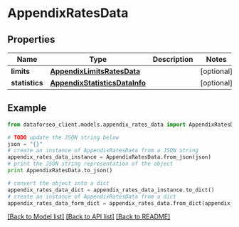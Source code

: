 # AppendixRatesData


## Properties

Name | Type | Description | Notes
------------ | ------------- | ------------- | -------------
**limits** | [**AppendixLimitsRatesData**](AppendixLimitsRatesData.md) |  | [optional] 
**statistics** | [**AppendixStatisticsDataInfo**](AppendixStatisticsDataInfo.md) |  | [optional] 

## Example

```python
from dataforseo_client.models.appendix_rates_data import AppendixRatesData

# TODO update the JSON string below
json = "{}"
# create an instance of AppendixRatesData from a JSON string
appendix_rates_data_instance = AppendixRatesData.from_json(json)
# print the JSON string representation of the object
print AppendixRatesData.to_json()

# convert the object into a dict
appendix_rates_data_dict = appendix_rates_data_instance.to_dict()
# create an instance of AppendixRatesData from a dict
appendix_rates_data_form_dict = appendix_rates_data.from_dict(appendix_rates_data_dict)
```
[[Back to Model list]](../README.md#documentation-for-models) [[Back to API list]](../README.md#documentation-for-api-endpoints) [[Back to README]](../README.md)


